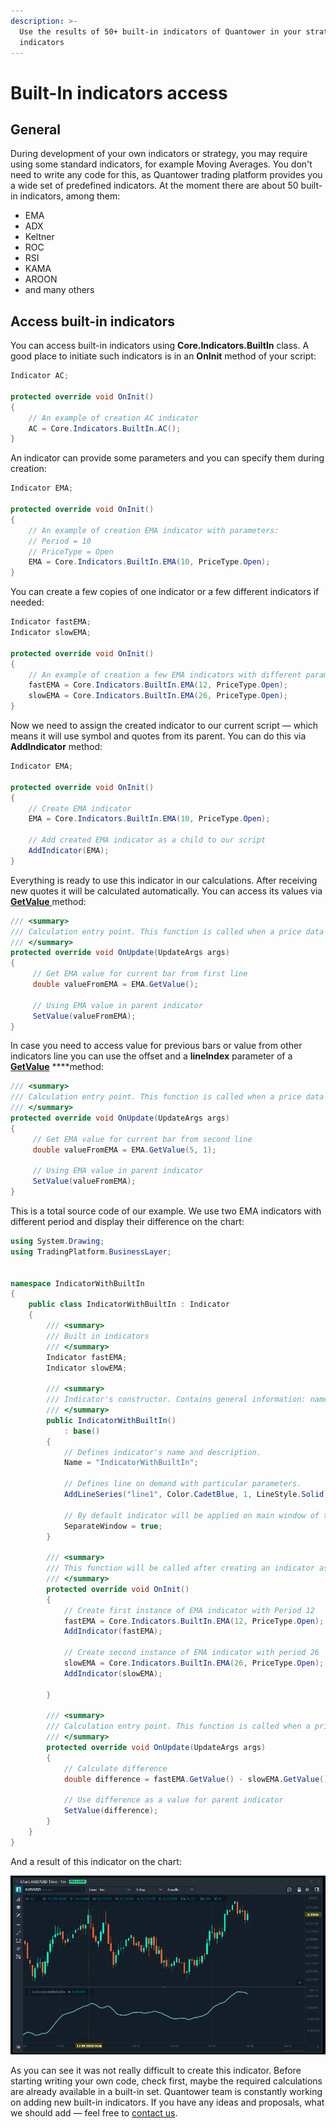 ```yaml
---
description: >-
  Use the results of 50+ built-in indicators of Quantower in your strategies and
  indicators
---
```


# Built-In indicators access

## General

During development of your own indicators or strategy, you may require using some standard indicators, for example Moving Averages. You don't need to write any code for this, as Quantower trading platform provides you a wide set of predefined indicators. At the moment there are about 50 built-in indicators, among them: 

* EMA
* ADX
* Keltner
* ROC
* RSI
* KAMA
* AROON
* and many others

## Access built-in indicators

You can access built-in indicators using **Core.Indicators.BuiltIn** class. A good place to initiate such indicators is in an **OnInit** method of your script:

```csharp
Indicator AC;

protected override void OnInit()
{
    // An example of creation AC indicator
    AC = Core.Indicators.BuiltIn.AC();                
}
```

An indicator can provide some parameters and you can specify them during creation:

```csharp
Indicator EMA;

protected override void OnInit()
{
    // An example of creation EMA indicator with parameters: 
    // Period = 10
    // PriceType = Open
    EMA = Core.Indicators.BuiltIn.EMA(10, PriceType.Open);         
}
```

You can create a few copies of one indicator or a few different indicators if needed:

```csharp
Indicator fastEMA;
Indicator slowEMA;

protected override void OnInit()
{
    // An example of creation a few EMA indicators with different parameters     
    fastEMA = Core.Indicators.BuiltIn.EMA(12, PriceType.Open);         
    slowEMA = Core.Indicators.BuiltIn.EMA(26, PriceType.Open);         
}
```

Now we need to assign the created indicator to our current script — which means it will use symbol and quotes from its parent. You can do this via **AddIndicator** method:

```csharp
Indicator EMA;

protected override void OnInit()
{
    // Create EMA indicator
    EMA = Core.Indicators.BuiltIn.EMA(10, PriceType.Open);
             
    // Add created EMA indicator as a child to our script
    AddIndicator(EMA);
}
```

Everything is ready to use this indicator in our calculations. After receiving new quotes it will be calculated automatically. You can access its values via [**GetValue** ](http://api.quantower.com/docs/TradingPlatform.BusinessLayer.Indicator.html#TradingPlatform_BusinessLayer_Indicator_GetValue_System_Int32_System_Int32_TradingPlatform_BusinessLayer_SeekOriginHistory_)method:

```csharp
/// <summary>
/// Calculation entry point. This function is called when a price data updates. 
/// </summary>
protected override void OnUpdate(UpdateArgs args)
{
     // Get EMA value for current bar from first line
     double valueFromEMA = EMA.GetValue();
     
     // Using EMA value in parent indicator
     SetValue(valueFromEMA);            
}
```

In case you need to access value for previous bars or value from other indicators line you can use the offset and a **lineIndex** parameter of a [**GetValue**](http://api.quantower.com/docs/TradingPlatform.BusinessLayer.Indicator.html#TradingPlatform_BusinessLayer_Indicator_GetValue_System_Int32_System_Int32_TradingPlatform_BusinessLayer_SeekOriginHistory_) ****method:

```csharp
/// <summary>
/// Calculation entry point. This function is called when a price data updates. 
/// </summary>
protected override void OnUpdate(UpdateArgs args)
{
     // Get EMA value for current bar from second line
     double valueFromEMA = EMA.GetValue(5, 1);
     
     // Using EMA value in parent indicator
     SetValue(valueFromEMA);            
}
```

This is a total source code of our example. We use two EMA indicators with different period and display their difference on the chart:

```csharp
using System.Drawing;
using TradingPlatform.BusinessLayer;


namespace IndicatorWithBuiltIn
{   
	public class IndicatorWithBuiltIn : Indicator
    {
        /// <summary>
        /// Built in indicators
        /// </summary>
        Indicator fastEMA;
        Indicator slowEMA;

        /// <summary>
        /// Indicator's constructor. Contains general information: name, description, LineSeries etc. 
        /// </summary>
        public IndicatorWithBuiltIn()
            : base()
        {
            // Defines indicator's name and description.
            Name = "IndicatorWithBuiltIn";

            // Defines line on demand with particular parameters.
            AddLineSeries("line1", Color.CadetBlue, 1, LineStyle.Solid);

            // By default indicator will be applied on main window of the chart
            SeparateWindow = true;
        }

        /// <summary>
        /// This function will be called after creating an indicator as well as after its input params reset or chart (symbol or timeframe) updates.
        /// </summary>
        protected override void OnInit()
        {
            // Create first instance of EMA indicator with Period 12
            fastEMA = Core.Indicators.BuiltIn.EMA(12, PriceType.Open);
            AddIndicator(fastEMA);

            // Create second instance of EMA indicator with period 26
            slowEMA = Core.Indicators.BuiltIn.EMA(26, PriceType.Open);
            AddIndicator(slowEMA);

        }

        /// <summary>
        /// Calculation entry point. This function is called when a price data updates. 
        /// </summary>
        protected override void OnUpdate(UpdateArgs args)
        {
            // Calculate difference
            double difference = fastEMA.GetValue() - slowEMA.GetValue();

            // Use difference as a value for parent indicator
            SetValue(difference);
        }
    }
}

```

And a result of this indicator on the chart:

![In the additional window of the chart we can see result of our calculations](../.gitbook/assets/result.png)

As you can see it was not really difficult to create this indicator. Before starting writing your own code, check first, maybe the required calculations are already available in a built-in set. Quantower team is constantly working on adding new built-in indicators. If you have any ideas and proposals, what we should add — feel free to [contact us](https://www.quantower.com/contact-us).

